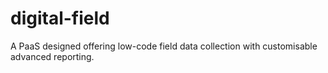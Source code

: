 # digital-field
A PaaS designed offering low-code field data collection with customisable advanced reporting.
